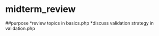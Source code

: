 # midterm_review

##purpose
*review topics in basics.php
*discuss validation strategy in validation.php

